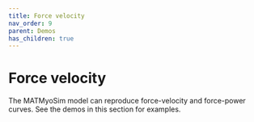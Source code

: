 ```yaml
---
title: Force velocity
nav_order: 9
parent: Demos
has_children: true
---
```


# Force velocity

The MATMyoSim model can reproduce force-velocity and force-power curves. See the demos in this section for examples.

